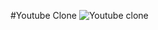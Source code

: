 #Youtube Clone
![Youtube clone](https://github.com/Indhu248/Youtube_Clone/assets/81157199/5fd5020f-3747-4dbd-9d60-238f05cbd7cf)

### 

